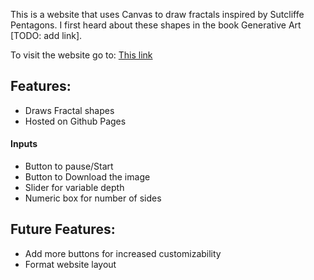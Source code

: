 This is a website that uses Canvas to draw fractals inspired by Sutcliffe Pentagons. I first heard about these shapes in the book Generative Art [TODO: add link].

To visit the website go to: [This link](https://saudi-claus.github.io/Sutcliffe_Pentagon_website/)

## Features:
- Draws Fractal shapes
- Hosted on Github Pages

#### Inputs
- Button to pause/Start
- Button to Download the image
- Slider for variable depth
- Numeric box for number of sides

## Future Features:
- Add more buttons for increased customizability
- Format website layout